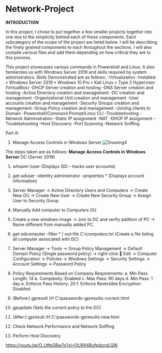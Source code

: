 # Network-Project

**INTRODUCTION**

In this project, I chose to put together a few smaller projects together into one due to the simplicity behind each of these components. Each subcategory of the scope of the project are listed below. I will be describing the finely grained components to each throughout the sections. I will also compile various files and add them depending on how critical they are to this process.

This project showcases various commands in Powershell and Linux. It also familarizes us with Windows Server 2019 and skills required by system administrators. 
Skills Demonstrated are as follows:
  -Virtualization
    -Installed:
      •  Windows Server 2019
      •  Windows 10 Pro
      •  Kali Linux
      •  Type 2 Hypervisor (VirtualBox)
  -DHCP Server creation and hosting
  -DNS Server creation and hosting
  -Active Directory creation and management
  -DC creation and management
  -Organizational Unit creation and management
  -User accounts creation and management
  -Security Groups creation and management
  -Group Policy creation and management
  -Joining clients to Domain
  -Powershell/Command Prompt/Linux CLI
  -Troubleshooting
  -Network Administration
    -Static IP assignment
    -NAT
    -DHCP IP assignment
    -Troubleshooting
    -Host Discovery
    -Port Scanning
    -Network Sniffing

Part A:
1. Manage Access Controls in Windows Server
![Drawing4](https://github.com/OmrSanchez/Network-Project/assets/54558041/e53df0b7-1aa3-4d55-81ec-2c7d928f4791)

The steps taken are as follows:
**Manage Access Controls in Windows Server**
DC (Server 2019)
1.	whoami /user (Displays SID – tracks user accounts)
2.	get-aduser -identity administrator -properties * (Displays account information)
3.	Server Manager -> Active Directory Users and Computers -> Create New OU -> Create New User -> Create New Security Group -> Assign User to Security Group
4.	Manually Add computer to Computers OU
5.	Create a new windows image -> Join to DC and verify addition of PC -> Name different from manually added PC.
6.	get-adcomputer -filter * | out-file C:\computers.txt (Create a file listing all computer associated with DC)
7.	Server Manager -> Tools -> Group Policy Management -> Default Domain Policy (Single password policy) -> right-click  Edit -> Computer Configuration -> Policies -> Windows Settings -> Security Settings -> Account Settings -> Password Policy
8.	Policy Requirements Based on Company Requirements:
    a.	Min Pass Length: 14
    b.	Complexity: Enabled
    c.	Max Pass: 90 days
    d.	Min Pass: 1 day
    e.	Enforce Pass History: 20
    f.	Enforce Reversible Encryption: Disabled
9.	(Before:) gpresult /H C:\passwords-gpresults-current.html
10.	gpupdate (Sets the current policy to the DC)
11.	(After:) gpresult /H C:\passwords-gpresults-new.html



3. Check Network Performance and Network Sniffing


4. Perform Host Discovery

https://youtu.be/O_UtfeGBw7o?si=OU9X4BufpdzcgLQW
